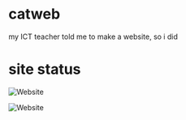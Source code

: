 # catweb
my ICT teacher told me to make a website, so i did

# site status 
![Website](https://img.shields.io/website?label=SITE/STATUS&style=for-the-badge&url=https%3A%2F%2Fcatwebb.netlify.app/)

![Website](https://img.shields.io/website?label=SITE/STATUS_(cat/gen)&style=for-the-badge&url=https%3A%2F%2Fcat-generator.tr-ash.repl.co/)

